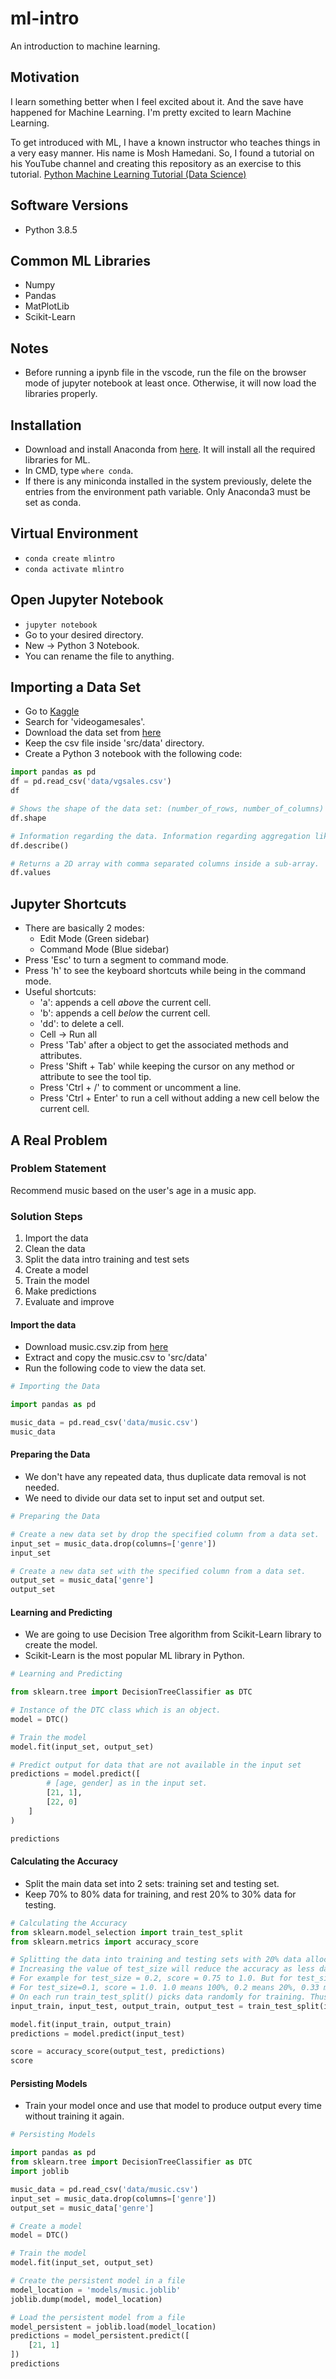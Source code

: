 # ml-intro

An introduction to machine learning.

## Motivation

I learn something better when I feel excited about it. And the save have happened for Machine Learning.
I'm pretty excited to learn Machine Learning.

To get introduced with ML, I have a known instructor who teaches things in a very easy manner. His name is Mosh Hamedani.
So, I found a tutorial on his YouTube channel and creating this repository as an exercise to this tutorial.
[Python Machine Learning Tutorial (Data Science)](https://youtu.be/7eh4d6sabA0)

## Software Versions

- Python 3.8.5

## Common ML Libraries

- Numpy
- Pandas
- MatPlotLib
- Scikit-Learn

## Notes

- Before running a ipynb file in the vscode, run the file on the browser mode of jupyter notebook at least once. Otherwise, it will now load the libraries properly.

## Installation

- Download and install Anaconda from [here](https://www.anaconda.com/products/individual). It will install all the required libraries for ML.
- In CMD, type `where conda`.
- If there is any miniconda installed in the system previously, delete the entries from the environment path variable. Only Anaconda3 must be set as conda.

## Virtual Environment

- `conda create mlintro`
- `conda activate mlintro`

## Open Jupyter Notebook

- `jupyter notebook`
- Go to your desired directory.
- New -> Python 3 Notebook.
- You can rename the file to anything.

## Importing a Data Set

- Go to [Kaggle](https://www.kaggle.com)
- Search for 'videogamesales'.
- Download the data set from [here](https://www.kaggle.com/gregorut/videogamesales)
- Keep the csv file inside 'src/data' directory.
- Create a Python 3 notebook with the following code:

```python
import pandas as pd
df = pd.read_csv('data/vgsales.csv')
df

# Shows the shape of the data set: (number_of_rows, number_of_columns)
df.shape

# Information regarding the data. Information regarding aggregation like count, mean, min, max, etc.
df.describe()

# Returns a 2D array with comma separated columns inside a sub-array.
df.values
```

## Jupyter Shortcuts

- There are basically 2 modes:
  - Edit Mode (Green sidebar)
  - Command Mode (Blue sidebar)
- Press 'Esc' to turn a segment to command mode.
- Press 'h' to see the keyboard shortcuts while being in the command mode.
- Useful shortcuts:
  - 'a': appends a cell *above* the current cell.
  - 'b': appends a cell *below* the current cell.
  - 'dd': to delete a cell.
  - Cell -> Run all
  - Press 'Tab' after a object to get the associated methods and attributes.
  - Press 'Shift + Tab' while keeping the cursor on any method or attribute to see the tool tip.
  - Press 'Ctrl + /' to comment or uncomment a line.
  - Press 'Ctrl + Enter' to run a cell without adding a new cell below the current cell.

## A Real Problem

### Problem Statement

Recommend music based on the user's age in a music app.

### Solution Steps

1. Import the data
2. Clean the data
3. Split the data intro training and test sets
4. Create a model
5. Train the model
6. Make predictions
7. Evaluate and improve

#### Import the data

- Download music.csv.zip from [here](https://programmingwithmosh.com/wp-content/uploads/2020/09/music.csv.zip)
- Extract and copy the music.csv to 'src/data'
- Run the following code to view the data set.

```python
# Importing the Data

import pandas as pd

music_data = pd.read_csv('data/music.csv')
music_data
```

#### Preparing the Data

- We don't have any repeated data, thus duplicate data removal is not needed.
- We need to divide our data set to input set and output set.

```python
# Preparing the Data

# Create a new data set by drop the specified column from a data set.
input_set = music_data.drop(columns=['genre'])
input_set

# Create a new data set with the specified column from a data set.
output_set = music_data['genre']
output_set
```

#### Learning and Predicting

- We are going to use Decision Tree algorithm from Scikit-Learn library to create the model.
- Scikit-Learn is the most popular ML library in Python.

```python
# Learning and Predicting

from sklearn.tree import DecisionTreeClassifier as DTC

# Instance of the DTC class which is an object.
model = DTC()

# Train the model
model.fit(input_set, output_set)

# Predict output for data that are not available in the input set
predictions = model.predict([
        # [age, gender] as in the input set.
        [21, 1],
        [22, 0]
    ]
)

predictions
```

#### Calculating the Accuracy

- Split the main data set into 2 sets: training set and testing set.
- Keep 70% to 80% data for training, and rest 20% to 30% data for testing.

```python
# Calculating the Accuracy
from sklearn.model_selection import train_test_split
from sklearn.metrics import accuracy_score

# Splitting the data into training and testing sets with 20% data allocated for testing.
# Increasing the value of test_size will reduce the accuracy as less data will be there for training.
# For example for test_size = 0.2, score = 0.75 to 1.0. But for test_size = 0.8, score = 0.2 to 0.4.
# For test_size=0.1, score = 1.0. 1.0 means 100%, 0.2 means 20%, 0.33 means 33%, and so on.
# On each run train_test_split() picks data randomly for training. Thus, accuracy may defer on each run.
input_train, input_test, output_train, output_test = train_test_split(input_set, output_set, test_size=0.2)

model.fit(input_train, output_train)
predictions = model.predict(input_test)

score = accuracy_score(output_test, predictions)
score
```

#### Persisting Models

- Train your model once and use that model to produce output every time without training it again.

```python
# Persisting Models

import pandas as pd
from sklearn.tree import DecisionTreeClassifier as DTC
import joblib

music_data = pd.read_csv('data/music.csv')
input_set = music_data.drop(columns=['genre'])
output_set = music_data['genre']

# Create a model
model = DTC()

# Train the model
model.fit(input_set, output_set)

# Create the persistent model in a file
model_location = 'models/music.joblib'
joblib.dump(model, model_location)

# Load the persistent model from a file
model_persistent = joblib.load(model_location)
predictions = model_persistent.predict([
    [21, 1]
])
predictions
```
